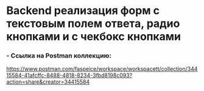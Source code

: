 # Backend реализация форм с текстовым полем ответа, радио кнопками и с чекбокс кнопками
### - Ссылка на Postman коллекцию: 
https://www.postman.com/faspeice/workspace/workspacett/collection/34415584-41afcffc-8488-4818-8234-3fbd8198c093?action=share&creator=34415584 


